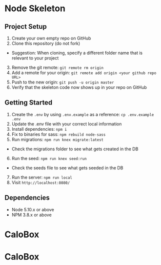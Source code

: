 # Node Skeleton

## Project Setup

1. Create your own empty repo on GitHub
2. Clone this repository (do not fork)
  - Suggestion: When cloning, specify a different folder name that is relevant to your project
3. Remove the git remote: `git remote rm origin`
4. Add a remote for your origin: `git remote add origin <your github repo URL>`
5. Push to the new origin: `git push -u origin master`
6. Verify that the skeleton code now shows up in your repo on GitHub

## Getting Started

1. Create the `.env` by using `.env.example` as a reference: `cp .env.example .env`
2. Update the .env file with your correct local information
3. Install dependencies: `npm i`
4. Fix to binaries for sass: `npm rebuild node-sass`
5. Run migrations: `npm run knex migrate:latest`
  - Check the migrations folder to see what gets created in the DB
6. Run the seed: `npm run knex seed:run`
  - Check the seeds file to see what gets seeded in the DB
7. Run the server: `npm run local`
8. Visit `http://localhost:8080/`

## Dependencies

- Node 5.10.x or above
- NPM 3.8.x or above
# CaloBox
# CaloBox
